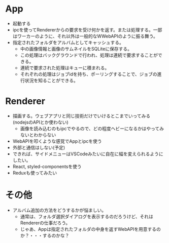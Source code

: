 # App

* 起動する
* ipcを使ってRendererからの要求を受け何かを返す。または処理する。一部はワーカーのように、それ以外は一般的なWWebAPIのように振る舞う。
* 指定されたフォルダをアルバムとしてキャッシュする。
    * 中の画像情報と画像のサムネイルをSQLiteに保存する。
    * この処理はバックグラウンドで行われ、処理は連続で要求することができる。
    * 連続で要求された処理はキューに積まれる。
    * それぞれの処理はジョブidを持ち、ポーリングすることで、ジョブの進行状況を知ることができる。

# Renderer

* 描画する。ウェブアプリと同じ技術だけでいけるとこまでいってみる(nodejsのAPIとか使わない)
    * 画像を読み込むのもipcでやるので、どの程度ヘビーになるかはやってみないとわからない
* WebAPIを叩くような感覚でAppとipcを使う
* 外部と通信はしない(予定)
* できれば、サイドメニューはVSCodeみたいに自在に幅を変えられるようにしたい。
* React, styled-componentsを使う
* Reduxも使ってみたい

# その他

* アルバム追加の方法をどうするかが悩ましい。
    * 通常は、フォルダ選択ダイアログを表示するのだろうけど、それは　Rendererの仕事だろう。
    * じゃあ、Appは指定されたフォルダの中身を返すWebAPIを用意するのか？・・・するのかな？
